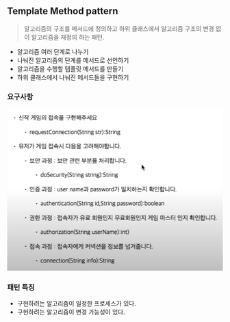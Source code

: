 ## Template Method pattern
> 알고리즘의 구조를 메서드에 정의하고 하위 클래스에서 알고리즘 구조의 변경 없이 알고리즘을 재정의 하는 패턴. 
- 알고리즘 여러 단계로 나누기
- 나눠진 알고리즘의 단계를 메서드로 선언하기
- 알고리즘을 수행할 템플릿 메서드를 만들기
- 하위 클래스에서 나눠진 메서드들을 구현하기

### 요구사항
![img.png](img.png)

### 패턴 특징
- 구현하려는 알고리즘이 일정한 프로세스가 있다.
- 구현하려는 알고리즘이 변경 가능성이 있다.